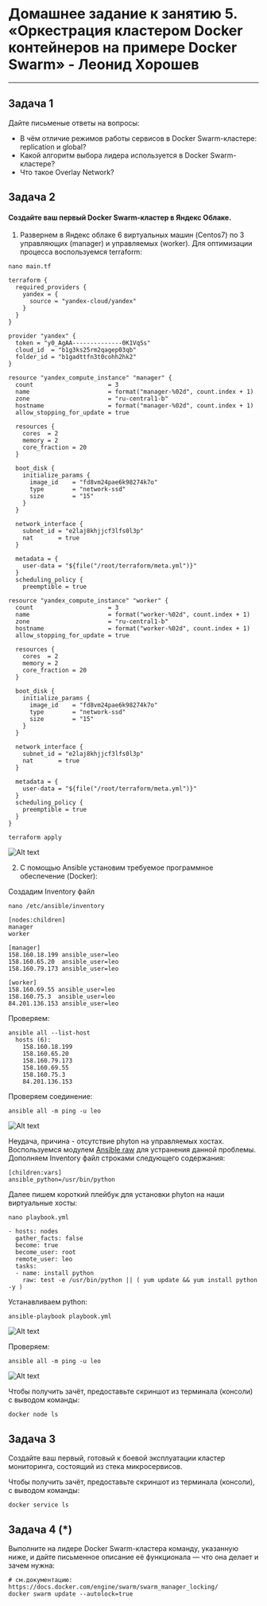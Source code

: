 # Домашнее задание к занятию 5. «Оркестрация кластером Docker контейнеров на примере Docker Swarm» - Леонид Хорошев
---

## Задача 1

Дайте письменые ответы на вопросы:

- В чём отличие режимов работы сервисов в Docker Swarm-кластере: replication и global?
- Какой алгоритм выбора лидера используется в Docker Swarm-кластере?
- Что такое Overlay Network?

## Задача 2

#### Создайте ваш первый Docker Swarm-кластер в Яндекс Облаке.

1. Развернем в Яндекс облаке 6 виртуальных машин (Centos7) по 3 управляющих (manager) и управляемых (worker). Для оптимизации процесса воспользуемся terraform:
```
nano main.tf

terraform {
  required_providers {
    yandex = {
      source = "yandex-cloud/yandex"
    }
  }
}

provider "yandex" {
  token = "y0_AgAA--------------0K1VqSs"
  cloud_id  = "b1g3ks25rm2qagep03qb"
  folder_id = "b1gadttfn3t0cohh2hk2"
}

resource "yandex_compute_instance" "manager" {
  count                     = 3
  name                      = format("manager-%02d", count.index + 1)
  zone                      = "ru-central1-b"
  hostname                  = format("manager-%02d", count.index + 1)
  allow_stopping_for_update = true

  resources {
    cores  = 2
    memory = 2
    core_fraction = 20
  }

  boot_disk {
    initialize_params {
      image_id    = "fd8vm24pae6k98274k7o"
      type        = "network-ssd"
      size        = "15"
    }
  }

  network_interface {
    subnet_id = "e2laj8khjjcf3lfs0l3p"
    nat       = true
  }

  metadata = {
    user-data = "${file("/root/terraform/meta.yml")}"
  }
  scheduling_policy {
    preemptible = true

resource "yandex_compute_instance" "worker" {
  count                     = 3
  name                      = format("worker-%02d", count.index + 1)
  zone                      = "ru-central1-b"
  hostname                  = format("worker-%02d", count.index + 1)
  allow_stopping_for_update = true

  resources {
    cores  = 2
    memory = 2
    core_fraction = 20
  }

  boot_disk {
    initialize_params {
      image_id    = "fd8vm24pae6k98274k7o"
      type        = "network-ssd"
      size        = "15"
    }
  }

  network_interface {
    subnet_id = "e2laj8khjjcf3lfs0l3p"
    nat       = true
  }

  metadata = {
    user-data = "${file("/root/terraform/meta.yml")}"
  }
  scheduling_policy {
    preemptible = true
  }
}
```

```
terraform apply
```
![Alt text](https://github.com/LeonidKhoroshev/virtd-homeworks/blob/main/05-virt-05-docker-swarm/swarm/Swarm1.png)

2. C помощью Ansible установим требуемое программное обеспечение (Docker):

Создадим Inventory файл
```
nano /etc/ansible/inventory

[nodes:children]
manager
worker

[manager]
158.160.18.199 ansible_user=leo
158.160.65.20  ansible_user=leo
158.160.79.173 ansible_user=leo

[worker]
158.160.69.55 ansible_user=leo
158.160.75.3  ansible_user=leo
84.201.136.153 ansible_user=leo
```

Проверяем:
```
ansible all --list-host
  hosts (6):
    158.160.18.199
    158.160.65.20
    158.160.79.173
    158.160.69.55
    158.160.75.3
    84.201.136.153
```
Проверяем соединение:
```
ansible all -m ping -u leo
```
![Alt text](https://github.com/LeonidKhoroshev/virtd-homeworks/blob/main/05-virt-05-docker-swarm/swarm/Swarm2.png)

Неудача, причина - отсутствие phyton на управляемых хостах. Воспользуемся модулем [Ansible raw](https://docs.ansible.com/ansible/latest/collections/ansible/builtin/raw_module.html) для устранения данной проблемы.
Дополняем Inventory файл строками следующего содержания:

```
[children:vars]
ansible_python=/usr/bin/python
```
Далее пишем короткий плейбук для установки phyton на наши виртуальные хосты:
```
nano playbook.yml

- hosts: nodes
  gather_facts: false
  become: true
  become_user: root
  remote_user: leo
  tasks:
  - name: install python
    raw: test -e /usr/bin/python || ( yum update && yum install python -y )
```
Устанавливаем python:

```
ansible-playbook playbook.yml
```

![Alt text](https://github.com/LeonidKhoroshev/virtd-homeworks/blob/main/05-virt-05-docker-swarm/swarm/Swarm3.png)

Проверяем:
```
ansible all -m ping -u leo
```

![Alt text](https://github.com/LeonidKhoroshev/virtd-homeworks/blob/main/05-virt-05-docker-swarm/swarm/Swarm4.png)



Чтобы получить зачёт, предоставьте скриншот из терминала (консоли) с выводом команды:
```
docker node ls
```

## Задача 3

Создайте ваш первый, готовый к боевой эксплуатации кластер мониторинга, состоящий из стека микросервисов.

Чтобы получить зачёт, предоставьте скриншот из терминала (консоли), с выводом команды:
```
docker service ls
```


## Задача 4 (*)

Выполните на лидере Docker Swarm-кластера команду, указанную ниже, и дайте письменное описание её функционала — что она делает и зачем нужна:
```
# см.документацию: https://docs.docker.com/engine/swarm/swarm_manager_locking/
docker swarm update --autolock=true
```



